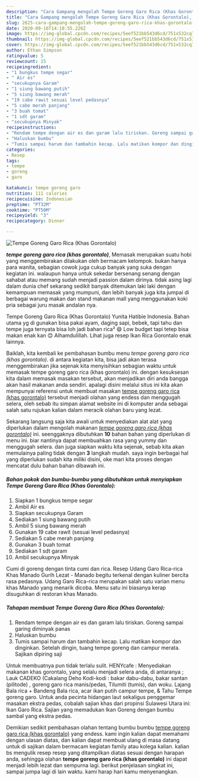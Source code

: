 ```yaml
---
description: "Cara Gampang mengolah Tempe Goreng Garo Rica (Khas Gorontalo), Enak Banget"
title: "Cara Gampang mengolah Tempe Goreng Garo Rica (Khas Gorontalo), Enak Banget"
slug: 2625-cara-gampang-mengolah-tempe-goreng-garo-rica-khas-gorontalo-enak-banget
date: 2020-09-16T14:18:55.226Z
image: https://img-global.cpcdn.com/recipes/5eef521bb543d6cd/751x532cq70/tempe-goreng-garo-rica-khas-gorontalo-foto-resep-utama.jpg
thumbnail: https://img-global.cpcdn.com/recipes/5eef521bb543d6cd/751x532cq70/tempe-goreng-garo-rica-khas-gorontalo-foto-resep-utama.jpg
cover: https://img-global.cpcdn.com/recipes/5eef521bb543d6cd/751x532cq70/tempe-goreng-garo-rica-khas-gorontalo-foto-resep-utama.jpg
author: Ethan Simpson
ratingvalue: 5
reviewcount: 15
recipeingredient:
- "1 bungkus tempe segar"
- " Air es"
- "secukupnya Garam"
- "1 siung bawang putih"
- "5 siung bawang merah"
- "19 cabe rawit sesuai level pedasnya"
- "5 cabe merah panjang"
- "3 buah tomat"
- "1 sdt garam"
- "secukupnya Minyak"
recipeinstructions:
- "Rendam tempe dengan air es dan garam lalu tiriskan. Goreng sampai garing diminyak panas"
- "Haluskan bumbu"
- "Tumis sampai harum dan tambahin kecap. Lalu matikan kompor dan dinginkan. Setelah dingin, tuang tempe goreng dan campur merata. Sajikan dipiring saji"
categories:
- Resep
tags:
- tempe
- goreng
- garo

katakunci: tempe goreng garo 
nutrition: 111 calories
recipecuisine: Indonesian
preptime: "PT32M"
cooktime: "PT50M"
recipeyield: "3"
recipecategory: Dinner

---
```



![Tempe Goreng Garo Rica (Khas Gorontalo)](https://img-global.cpcdn.com/recipes/5eef521bb543d6cd/751x532cq70/tempe-goreng-garo-rica-khas-gorontalo-foto-resep-utama.jpg)

<b><i>tempe goreng garo rica (khas gorontalo)</i></b>, Memasak merupakan suatu hobi yang menggembirakan dilakukan oleh bermacam kelompok. bukan hanya para wanita, sebagian cowok juga cukup banyak yang suka dengan kegiatan ini. walaupun hanya untuk sekedar bersenang senang dengan sahabat atau memang sudah menjadi passion dalam dirinya. tidak asing lagi dalam dunia chef sekarang sedikit banyak ditemukan laki laki dengan kemampuan memasak yang mumpuni, dan lebih banyak juga kita jumpai di berbagai warung makan dan stand makanan mall yang menggunakan koki pria sebagai juru masak andalan nya.

Tempe Goreng Garo Rica (Khas Gorontalo) Yunita Hatibie Indonesia. Bahan utama yg di gunakan bisa pakai ayam, daging sapi, bebek, tapi tahu dan tempe juga ternyata bisa loh jadi bahan rica² 😄 Low budget tapi tetep bisa makan enak kan 😊 Alhamdulillah. Lihat juga resep Ikan Rica Gorontalo enak lainnya.

Baiklah, kita kembali ke pembahasan bumbu menu <i>tempe goreng garo rica (khas gorontalo)</i>. di antara kegiatan kita, bisa jadi akan terasa menggembirakan jika sejenak kita menyisihkan sebagian waktu untuk memasak tempe goreng garo rica (khas gorontalo) ini. dengan kesuksesan kita dalam memasak masakan tersebut, akan menjadikan diri anda bangga akan hasil makanan anda sendiri. apalagi disini melalui situs ini kita akan mempunyai referensi untuk membuat masakan <u>tempe goreng garo rica (khas gorontalo)</u> tersebut menjadi olahan yang endess dan menggugah selera, oleh sebab itu simpan alamat website ini di komputer anda sebagai salah satu rujukan kalian dalam meracik olahan baru yang lezat.


Sekarang langsung saja kita awali untuk menyediakan alat alat yang diperlukan dalam mengolah makanan <u><i>tempe goreng garo rica (khas gorontalo)</i></u> ini. seenggaknya dibutuhkan <b>10</b> bahan bahan yang diperlukan di menu ini. biar nantinya dapat membuahkan rasa yang yummy dan menggugah selera. dan juga siapkan waktu kita sejenak, sebab kita akan memulainya paling tidak dengan <b>3</b> langkah mudah. saya ingin berbagai hal yang diperlukan sudah kita miliki disini, oke mari kita proses dengan mencatat dulu bahan bahan dibawah ini.

<!--inarticleads1-->

##### Bahan pokok dan bumbu-bumbu yang dibutuhkan untuk menyiapkan Tempe Goreng Garo Rica (Khas Gorontalo):

1. Siapkan 1 bungkus tempe segar
1. Ambil  Air es
1. Siapkan secukupnya Garam
1. Sediakan 1 siung bawang putih
1. Ambil 5 siung bawang merah
1. Gunakan 19 cabe rawit (sesuai level pedasnya)
1. Sediakan 5 cabe merah panjang
1. Gunakan 3 buah tomat
1. Sediakan 1 sdt garam
1. Ambil secukupnya Minyak


Cumi di goreng dengan tinta cumi dan rica. Resep Udang Garo Rica-rica Khas Manado Gurih Lezat - Manado begitu terkenal dengan kuliner bercita rasa pedasnya. Udang Garo Rica-rica merupakan salah satu varian menu khas Manado yang menarik dicoba. Menu satu ini biasanya kerap disuguhkan di restoran khas Manado. 

<!--inarticleads2-->

##### Tahapan membuat Tempe Goreng Garo Rica (Khas Gorontalo):

1. Rendam tempe dengan air es dan garam lalu tiriskan. Goreng sampai garing diminyak panas
1. Haluskan bumbu
1. Tumis sampai harum dan tambahin kecap. Lalu matikan kompor dan dinginkan. Setelah dingin, tuang tempe goreng dan campur merata. Sajikan dipiring saji


Untuk membuatnya pun tidak terlalu sulit. HENYcafe : Menyediakan makanan khas gorontalo, yang selalu menjadi selera anda, di antaranya ; Lauk CADEKO (Cakalang Deho Kodi-kodi : bakar dabu-dabu, bakar santan (pilitode) , goreng garo rica manis/pedas, Tilumiti (tumis), dan woku. Lajang Bala rica + Bandeng Bala rica, acar ikan putih campur tempe, &amp; Tahu Tempe goreng garo. Untuk anda pecinta hidangan laut sekaligus penggemar masakan ekstra pedas, cobalah sajian khas dari propinsi Sulawesi Utara ini: Ikan Garo Rica. Sajian yang memadukan Ikan Goreng dengan bumbu sambal yang ekstra pedas. 

Demikian sedikit pembahasan olahan tentang bumbu bumbu <u>tempe goreng garo rica (khas gorontalo)</u> yang endess. kami ingin kalian dapat memahami dengan ulasan diatas, dan kalian dapat membuat ulang di masa datang untuk di sajikan dalam bermacam kegiatan family atau kolega kalian. kalian bs mengulik resep resep yang ditampilkan diatas sesuai dengan harapan anda, sehingga olahan <b>tempe goreng garo rica (khas gorontalo)</b> ini dapat menjadi lebih lezat dan sempurna lagi. berikut penjelasan singkat ini, sampai jumpa lagi di lain waktu. kami harap hari kamu menyenangkan.
